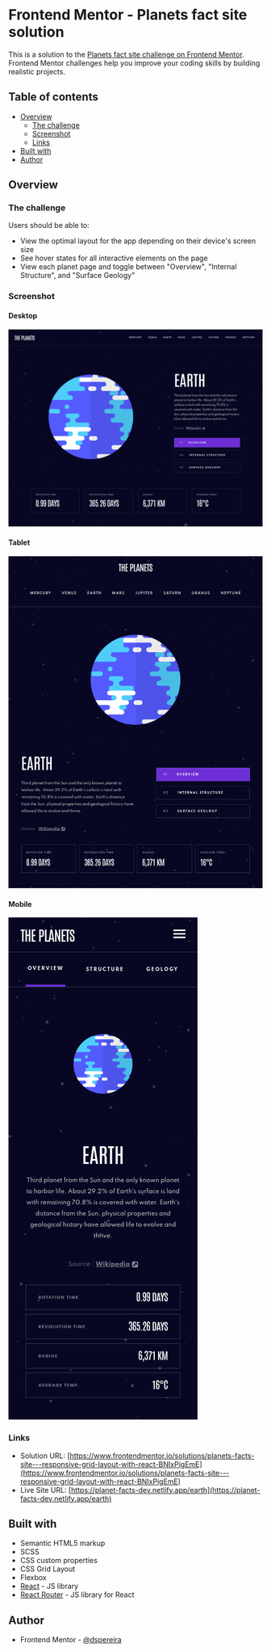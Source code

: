 # Frontend Mentor - Planets fact site solution

This is a solution to the [Planets fact site challenge on Frontend Mentor](https://www.frontendmentor.io/challenges/planets-fact-site-gazqN8w_f). Frontend Mentor challenges help you improve your coding skills by building realistic projects.

## Table of contents

- [Overview](#overview)
  - [The challenge](#the-challenge)
  - [Screenshot](#screenshot)
  - [Links](#links)
- [Built with](#built-with)
- [Author](#author)

## Overview

### The challenge

Users should be able to:

- View the optimal layout for the app depending on their device's screen size
- See hover states for all interactive elements on the page
- View each planet page and toggle between "Overview", "Internal Structure", and "Surface Geology"

### Screenshot

#### Desktop
![desktop](./screenshots/desktop.png)

#### Tablet
![desktop](./screenshots/tablet.png)

#### Mobile
![desktop](./screenshots/mobile.png)

### Links

- Solution URL: [https://www.frontendmentor.io/solutions/planets-facts-site---responsive-grid-layout-with-react-BNIxPigEmE](https://www.frontendmentor.io/solutions/planets-facts-site---responsive-grid-layout-with-react-BNIxPigEmE)
- Live Site URL: [https://planet-facts-dev.netlify.app/earth](https://planet-facts-dev.netlify.app/earth)

## Built with

- Semantic HTML5 markup
- SCSS
- CSS custom properties
- CSS Grid Layout
- Flexbox
- [React](https://reactjs.org/) - JS library
- [React Router](https://reactrouter.com/) - JS library for React

## Author

- Frontend Mentor - [@dspereira](https://www.frontendmentor.io/profile/dspereira)

